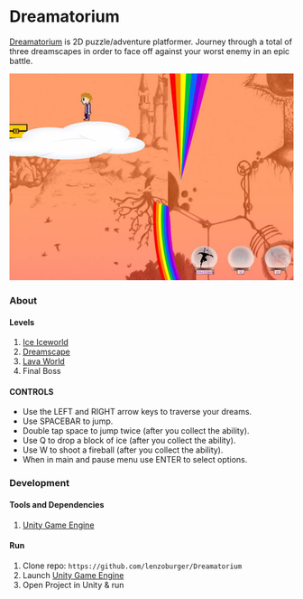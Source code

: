 # Dreamatorium
[Dreamatorium](http://www.cs.otago.ac.nz/cosc360/game-projects-dreamatorium.php) is 2D puzzle/adventure platformer. Journey through a total of three dreamscapes in order to face off against your worst enemy in an epic battle.

![alt text](Assets/Snapshots/Dreamscape.jpg)

### About

#### Levels
1. [Ice Iceworld](Assets/Snapshots/IceWorld.jpg)
2. [Dreamscape](Assets/Snapshots/Dreamscape.jpg)
3. [Lava World](Assets/Snapshots/LavaWorld.jpg)
4. Final Boss

#### CONTROLS
* Use the LEFT and RIGHT arrow keys to traverse your dreams.
* Use SPACEBAR to jump.
* Double tap space to jump twice (after you collect the ability).
* Use Q to drop a block of ice (after you collect the ability).
* Use W to shoot a fireball (after you collect the ability).
* When in main and pause menu use ENTER to select options.


### Development
#### Tools and Dependencies
1. [Unity Game Engine](https://store.unity.com/download-nuo)
#### Run
1. Clone repo: `https://github.com/lenzoburger/Dreamatorium`
2. Launch [Unity Game Engine](https://store.unity.com/download-nuo)
3. Open Project in Unity & run